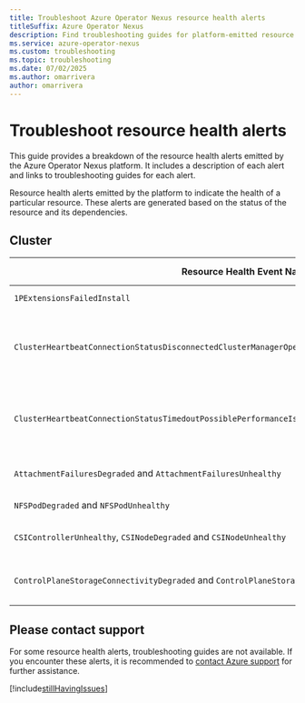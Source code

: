 ```yaml
---
title: Troubleshoot Azure Operator Nexus resource health alerts
titleSuffix: Azure Operator Nexus
description: Find troubleshooting guides for platform-emitted resource health alerts.
ms.service: azure-operator-nexus
ms.custom: troubleshooting
ms.topic: troubleshooting
ms.date: 07/02/2025
ms.author: omarrivera
author: omarrivera
---
```


# Troubleshoot resource health alerts

This guide provides a breakdown of the resource health alerts emitted by the Azure Operator Nexus platform.
It includes a description of each alert and links to troubleshooting guides for each alert.

Resource health alerts emitted by the platform to indicate the health of a particular resource.
These alerts are generated based on the status of the resource and its dependencies.

## Cluster

| Resource Health Event Name                                                                             | Troubleshooting Guide                                                 |
| ------------------------------------------------------------------------------------------------------ | --------------------------------------------------------------------- |
| `1PExtensionsFailedInstall`                                                                            | [Requires to contact support](#please-contact-support)                |
| `ClusterHeartbeatConnectionStatusDisconnectedClusterManagerOperationsAreAffectedPossibleNetworkIssues` | [Troubleshoot Cluster heartbeat connection status shows disconnected] |
| `ClusterHeartbeatConnectionStatusTimedoutPossiblePerformanceIssues`                                    | [Troubleshoot Cluster heartbeat connection status shows disconnected] |
| `AttachmentFailuresDegraded` and `AttachmentFailuresUnhealthy`                                         | [Troubleshoot failed volume attachments]                              |
| `NFSPodDegraded` and `NFSPodUnhealthy`                                                                 | [Troubleshoot NFS unhealthy]                                          |
| `CSIControllerUnhealthy`, `CSINodeDegraded` and `CSINodeUnhealthy`                                     | [Troubleshoot unhealthy CSI (storage)]                                |
| `ControlPlaneStorageConnectivityDegraded` and `ControlPlaneStorageConnectivityUnhealthyVIP`            | [Troubleshoot storage control plane disconnected]                     |

[Troubleshoot Cluster heartbeat connection status shows disconnected]: ./troubleshoot-cluster-heartbeat-connection-status-disconnected.md
[Troubleshoot failed volume attachments]: ./troubleshoot-failed-volume-attachments.md
[Troubleshoot NFS unhealthy]: ./troubleshoot-nfs-unhealthy.md
[Troubleshoot unhealthy CSI (storage)]: ./troubleshoot-unhealthy-csi.md
[Troubleshoot storage control plane disconnected]: ./troubleshoot-storage-control-plane-disconnected.md

## Please contact support

For some resource health alerts, troubleshooting guides are not available.
If you encounter these alerts, it is recommended to [contact Azure support] for further assistance.

[contact Azure support]: https://portal.azure.com/?#blade/Microsoft_Azure_Support/HelpAndSupportBlade

[!include[stillHavingIssues](./includes/contact-support.md)]
